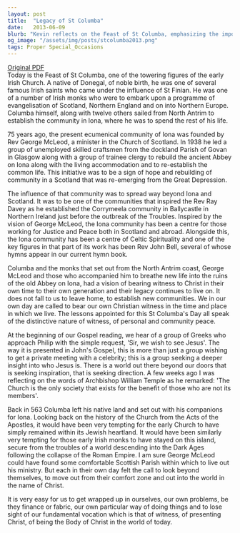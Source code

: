 ```yaml
---
layout: post
title:  "Legacy of St Columba"
date:   2013-06-09
blurb: "Kevin reflects on the Feast of St Columba, emphasizing the importance of Christian witness and the legacy of evangelization by Irish monks. He draws parallels between the historical figures of St Columba, Rev George McLeod, and the Iona community's impact on justice, peace, and Celtic spirituality. The sermon calls on contemporary Christians to bear witness to Christ in their own time and place, inspired by the past but looking beyond to the wider world."
og_image: "/assets/img/posts/stcolumba2013.png"
tags: Proper Special_Occasions
---
```

[Original PDF](/assets/pdf/stcolumba2013.pdf)    
Today is the Feast of St Columba, one of the towering figures of the early Irish Church. A native of Donegal, of noble birth, he was one of several famous Irish saints who came under the influence of St Finian. He was one of a number of Irish monks who were to embark upon a programme of evangelisation of Scotland, Northern England and on into Northern Europe. Columba himself, along with twelve others sailed from North Antrim to establish the community in Iona, where he was to spend the rest of his life.

75 years ago, the present ecumenical community of Iona was founded by Rev George McLeod, a minister in the Church of Scotland. In 1938 he led a group of unemployed skilled craftsmen from the dockland Parish of Govan in Glasgow along with a group of trainee clergy to rebuild the ancient Abbey on Iona along with the living accommodation and to re-establish the common life. This initiative was to be a sign of hope and rebuilding of community in a Scotland that was re-emerging from the Great Depression.

The influence of that community was to spread way beyond Iona and Scotland. It was to be one of the communities that inspired the Rev Ray Davey as he established the Corrymeela community in Ballycastle in Northern Ireland just before the outbreak of the Troubles. Inspired by the vision of George McLeod, the Iona community has been a centre for those working for Justice and Peace both in Scotland and abroad. Alongside this, the Iona community has been a centre of Celtic Spirituality and one of the key figures in that part of its work has been Rev John Bell, several of whose hymns appear in our current hymn book.

Columba and the monks that set out from the North Antrim coast, George McLeod and those who accompanied him to breathe new life into the ruins of the old Abbey on Iona, had a vision of bearing witness to Christ in their own time to their own generation and their legacy continues to live on. It does not fall to us to leave home, to establish new communities. We in our own day are called to bear our own Christian witness in the time and place in which we live. The lessons appointed for this St Columba's Day all speak of the distinctive nature of witness, of personal and community peace.

At the beginning of our Gospel reading, we hear of a group of Greeks who approach Philip with the simple request, 'Sir, we wish to see Jesus'. The way it is presented in John's Gospel, this is more than just a group wishing to get a private meeting with a celebrity; this is a group seeking a deeper insight into who Jesus is. There is a world out there beyond our doors that is seeking inspiration, that is seeking direction. A few weeks ago I was reflecting on the words of Archbishop William Temple as he remarked: 'The Church is the only society that exists for the benefit of those who are not its members'.

Back in 563 Columba left his native land and set out with his companions for Iona. Looking back on the history of the Church from the Acts of the Apostles, it would have been very tempting for the early Church to have simply remained within its Jewish heartland. It would have been similarly very tempting for those early Irish monks to have stayed on this island, secure from the troubles of a world descending into the Dark Ages following the collapse of the Roman Empire. I am sure George McLeod could have found some comfortable Scottish Parish within which to live out his ministry. But each in their own day felt the call to look beyond themselves, to move out from their comfort zone and out into the world in the name of Christ.

It is very easy for us to get wrapped up in ourselves, our own problems, be they finance or fabric, our own particular way of doing things and to lose sight of our fundamental vocation which is that of witness, of presenting Christ, of being the Body of Christ in the world of today.
